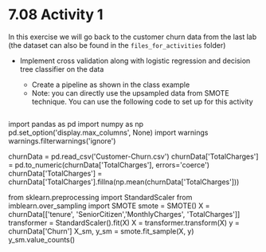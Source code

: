# 7.08 Activity 1

In this exercise we will go back to the customer churn data from the last lab (the dataset can also be found in the `files_for_activities` folder)

- Implement cross validation along with logistic regression and decision tree classifier on the data
  - Create a pipeline as shown in the class example
  - Note: you can directly use the upsampled data from SMOTE technique. You can use the following code to set up for this activity
  
  ```python
import pandas as pd
import numpy as np
pd.set_option('display.max_columns', None)
import warnings
warnings.filterwarnings('ignore')

churnData = pd.read_csv('Customer-Churn.csv')
churnData['TotalCharges']  = pd.to_numeric(churnData['TotalCharges'], errors='coerce')
churnData['TotalCharges'] = churnData['TotalCharges'].fillna(np.mean(churnData['TotalCharges']))

from sklearn.preprocessing import StandardScaler
from imblearn.over_sampling import SMOTE
smote = SMOTE()
X = churnData[['tenure', 'SeniorCitizen','MonthlyCharges', 'TotalCharges']]
transformer = StandardScaler().fit(X)
X = transformer.transform(X)
y = churnData['Churn']
X_sm, y_sm = smote.fit_sample(X, y)
y_sm.value_counts()
  ```
  
  
